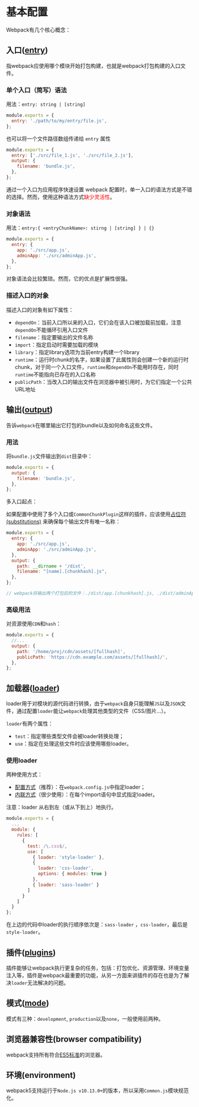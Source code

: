 # 基本配置

Webpack有几个核心概念：

## 入口([entry](https://webpack.docschina.org/concepts/entry-points))

指webpack应使用哪个模块开始打包构建，也就是webpack打包构建的入口文件。

### 单个入口（简写）语法

用法：`entry: string | [string]`

```javascript
module.exports = {
  entry: './path/to/my/entry/file.js',
};
```

也可以将一个文件路径数组传递给 `entry` 属性

```javascript
module.exports = {
  entry: ['./src/file_1.js', './src/file_2.js'],
  output: {
    filename: 'bundle.js',
  },
};
```

通过一个入口为应用程序快速设置 webpack 配置时，单一入口的语法方式是不错的选择。然而，使用这种语法方式<font color="red">缺少灵活性</font>。

### 对象语法

用法：`entry:{ <entryChunkName>: stirng | [string] } | {}`

```javascript
module.exports = {
  entry: {
    app: './src/app.js',
    adminApp: './src/adminApp.js',
  },
};
```

对象语法会比较繁琐。然而，它的优点是扩展性很强。

### 描述入口的对象

描述入口的对象有如下属性：

* `dependOn`：当前入口所以来的入口，它们会在该入口被加载前加载，注意`dependOn`不能循环引用入口文件
* `filename`：指定要输出的文件名称
* `import`：指定启动时需要加载的模块
* `library`：指定library选项为当前entry构建一个library
* `runtime`：运行时chunk的名字，如果设置了此属性则会创建一个新的运行时chunk，对于同一个入口文件，`runtime`和`dependOn`不能用时存在，同时`runtime`不能指向已存在的入口名称
* `publicPath`：当改入口的输出文件在浏览器中被引用时，为它们指定一个公共URL地址



## 输出([output](https://webpack.docschina.org/concepts/output))

告诉`webpack`在哪里输出它打包的bundle以及如何命名这些文件。

### 用法

将`bundle.js`文件输出到`dist`目录中：

```javascript
module.exports = {
  output: {
    filename: 'bundle.js',
  },
};
```

多入口起点：

如果配置中使用了多个入口或`CommonChunkPlugin`这样的插件，应该使用[占位符(substitutions)](https://webpack.docschina.org/configuration/output#output-filename) 来确保每个输出文件有唯一名称：

```javascript
module.exports = {
  entry: {
    app: './src/app.js',
    adminApp: './src/adminApp.js',
  },
  output: {
    path: __dirname + '/dist',
    filename: "[name].[chunkhash].js",
  },
};

// webpack将输出两个打包后的文件：./dist/app.[chunkhash].js, ./dist/adminApp.[chunkhash].js
```

### 高级用法

对资源使用`CDN`和`hash`：

```javascript
module.exports = {
  //...
  output: {
    path: '/home/proj/cdn/assets/[fullhash]',
    publicPath: 'https://cdn.example.com/assets/[fullhash]/',
  },
};
```



## 加载器([loader](https://webpack.docschina.org/concepts/loaders))

loader用于对模块的源代码进行转换，由于`webpack`自身只能理解`JS`以及`JSON`文件，通过配置`loader`能让`webpack`处理其他类型的文件（CSS/图片...）。

`loader`有两个属性：

* `test`：指定哪些类型文件会被loader转换处理；
* `use`：指定在处理这些文件时应该使用哪些loader。

### 使用loader

两种使用方式：

* [配置方式](https://webpack.docschina.org/concepts/loaders#configuration)（推荐）：在`webpack.config.js`中指定loader；
* [内联方式](https://webpack.docschina.org/concepts/loaders#inline)（很少使用）：在每个import语句中显式指定loader。

注意：loader 从右到左（或从下到上）地执行。

```javascript
module.exports = {
  ...
  module: {
    rules: [
      {
        test: /\.css$/,
        use: [
          { loader: 'style-loader' },
          {
            loader: 'css-loader',
            options: { modules: true }
          },
          { loader: 'sass-loader' }
        ]
      }
    ]
  }
};
```

在上边的代码中loader的执行顺序依次是：`sass-loader` ，`css-loader`，最后是`style-loader`。



## 插件([plugins](https://webpack.docschina.org/concepts/plugins))

插件能够让webpack执行更复杂的任务，包括：打包优化、资源管理、环境变量注入等，插件是webpack最重要的功能，从另一方面来讲插件的存在也是为了解决`loader`无法解决的问题。



## 模式([mode](https://webpack.docschina.org/configuration/mode))

模式有三种：`development`, `production`以及`none`，一般使用前两种。



## 浏览器兼容性(browser compatibility)

webpack支持所有符合[ES5标准](https://kangax.github.io/compat-table/es5/)的浏览器。



## 环境(environment)

webpack5支持运行于`Node.js v10.13.0+`的版本，所以采用`Common.js`模块规范化。
